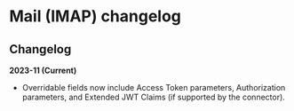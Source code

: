 # Mail (IMAP) changelog

<head>
  <meta name="guidename" content="Integration"/>
  <meta name="context" content="GUID-6df98655-9c02-430f-a1a4-4ad05f82948f"/>
</head>

## Changelog

**2023-11 (Current)**

- Overridable fields now include Access Token parameters, Authorization parameters, and Extended JWT Claims (if supported by the connector).
